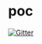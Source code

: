 # poc
[![Gitter](https://badges.gitter.im/brunobcosta/poc.svg)](https://gitter.im/brunobcosta/poc?utm_source=badge&utm_medium=badge&utm_campaign=pr-badge)
